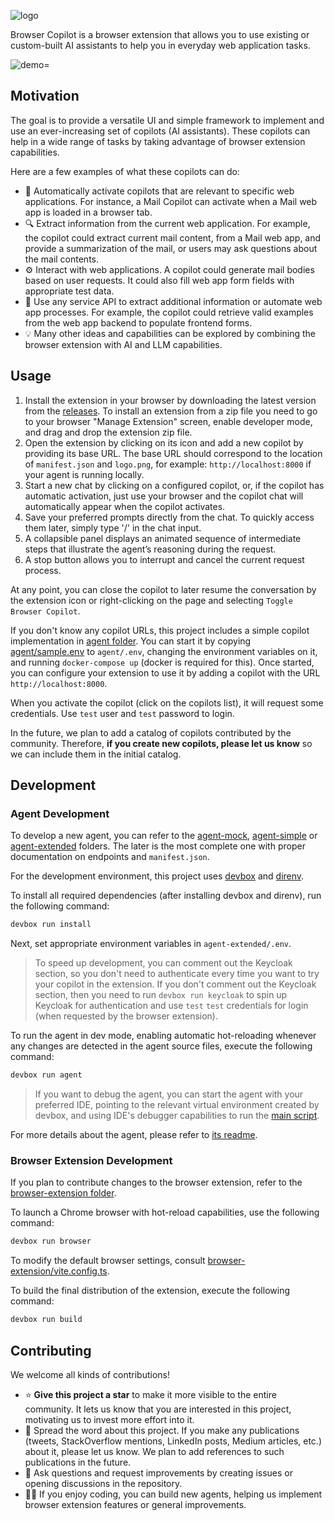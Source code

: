![logo](./copilot-full-logo.png)

Browser Copilot is a browser extension that allows you to use existing or custom-built AI assistants to help you in everyday web application tasks.

![demo=](./demo.gif)

## Motivation

The goal is to provide a versatile UI and simple framework to implement and use an ever-increasing set of copilots (AI assistants). These copilots can help in a wide range of tasks by taking advantage of browser extension capabilities.

Here are a few examples of what these copilots can do:

- 🤖 Automatically activate copilots that are relevant to specific web applications. For instance, a Mail Copilot can activate when a Mail web app is loaded in a browser tab.
- 🔍 Extract information from the current web application. For example, the copilot could extract current mail content, from a Mail web app, and provide a summarization of the mail, or users may ask questions about the mail contents.
- ⚙️ Interact with web applications. A copilot could generate mail bodies based on user requests. It could also fill web app form fields with appropriate test data.
- 🔌 Use any service API to extract additional information or automate web app processes. For example, the copilot could retrieve valid examples from the web app backend to populate frontend forms.
- 💡 Many other ideas and capabilities can be explored by combining the browser extension with AI and LLM capabilities.

## Usage

1. Install the extension in your browser by downloading the latest version from the [releases](https://github.com/abstracta/browser-copilot/releases). To install an extension from a zip file you need to go to your browser "Manage Extension" screen, enable developer mode, and drag and drop the extension zip file.
2. Open the extension by clicking on its icon and add a new copilot by providing its base URL. The base URL should correspond to the location of `manifest.json` and `logo.png`, for example: `http://localhost:8000` if your agent is running locally.
3. Start a new chat by clicking on a configured copilot, or, if the copilot has automatic activation, just use your browser and the copilot chat will automatically appear when the copilot activates.
4. Save your preferred prompts directly from the chat. To quickly access them later, simply type '/' in the chat input.
5. A collapsible panel displays an animated sequence of intermediate steps that illustrate the agent’s reasoning during the request.
6. A stop button allows you to interrupt and cancel the current request process.

At any point, you can close the copilot to later resume the conversation by the extension icon or right-clicking on the page and selecting `Toggle Browser Copilot`.

If you don't know any copilot URLs, this project includes a simple copilot implementation in [agent folder](./agent). You can start it by copying [agent/sample.env](./agent/sample.env) to `agent/.env`, changing the environment variables on it, and running `docker-compose up` (docker is required for this). Once started, you can configure your extension to use it by adding a copilot with the URL `http://localhost:8000`.

When you activate the copilot (click on the copilots list), it will request some credentials. Use `test` user and `test` password to login.

In the future, we plan to add a catalog of copilots contributed by the community. Therefore, **if you create new copilots, please let us know** so we can include them in the initial catalog.

## Development

### Agent Development

To develop a new agent, you can refer to the [agent-mock](./agent-mock), [agent-simple](./agent-simple) or [agent-extended](./agent-extended/) folders. The later is the most complete one with proper documentation on endpoints and `manifest.json`.

For the development environment, this project uses [devbox](https://www.jetpack.io/devbox) and [direnv](https://github.com/direnv/direnv).

To install all required dependencies (after installing devbox and direnv), run the following command:

```bash
devbox run install
```

Next, set appropriate environment variables in `agent-extended/.env`.

> To speed up development, you can comment out the Keycloak section, so you don't need to authenticate every time you want to try your copilot in the extension.
> If you don't comment out the Keycloak section, then you need to run `devbox run keycloak` to spin up Keycloak for authentication and use `test` `test` credentials for login (when requested by the browser extension).

To run the agent in dev mode, enabling automatic hot-reloading whenever any changes are detected in the agent source files, execute the following command:

```bash
devbox run agent
```

> If you want to debug the agent, you can start the agent with your preferred IDE, pointing to the relevant virtual environment created by devbox, and using IDE's debugger capabilities to run the [main script](./agent/gpt_agent/__main__.py).

For more details about the agent, please refer to [its readme](./agent/README.md).

### Browser Extension Development

If you plan to contribute changes to the browser extension, refer to the [browser-extension folder](./browser-extension).

To launch a Chrome browser with hot-reload capabilities, use the following command:

```bash
devbox run browser
```

To modify the default browser settings, consult [browser-extension/vite.config.ts](./browser-extension/vite.config.ts).

To build the final distribution of the extension, execute the following command:

```bash
devbox run build
```

## Contributing

We welcome all kinds of contributions!

- ⭐ **Give this project a star** to make it more visible to the entire community. It lets us know that you are interested in this project, motivating us to invest more effort into it.
- 📢 Spread the word about this project. If you make any publications (tweets, StackOverflow mentions, LinkedIn posts, Medium articles, etc.) about it, please let us know. We plan to add references to such publications in the future.
- 🙋 Ask questions and request improvements by creating issues or opening discussions in the repository.
- 🧑‍💻 If you enjoy coding, you can build new agents, helping us implement browser extension features or general improvements.
